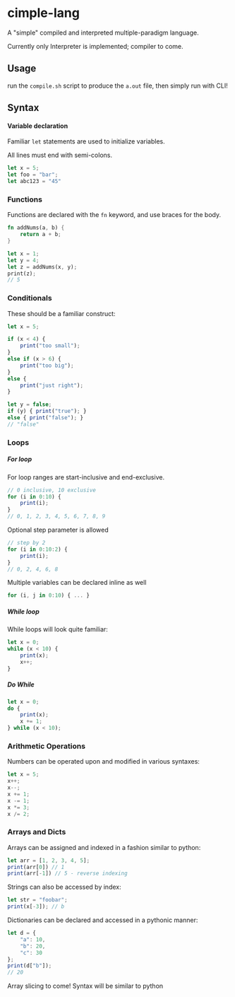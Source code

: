 # cimple-lang
A "simple" compiled and interpreted multiple-paradigm language.

Currently only Interpreter is implemented; compiler to come.

## Usage

run the `compile.sh` script to produce the `a.out` file, then simply run with CLI!

## Syntax

#### Variable declaration

Familiar `let` statements are used to initialize variables.

All lines must end with semi-colons.

```js
let x = 5;
let foo = "bar";
let abc123 = "45"
```

### Functions

Functions are declared with the `fn` keyword, and use braces for the body.

```rs
fn addNums(a, b) {
    return a + b;
}

let x = 1;
let y = 4;
let z = addNums(x, y);
print(z);
// 5
```

### Conditionals

These should be a familiar construct:
```js
let x = 5;

if (x < 4) {
    print("too small");
}
else if (x > 6) {
    print("too big");
}
else {
    print("just right");
}

let y = false;
if (y) { print("true"); }
else { print("false"); }
// "false"
```

### Loops

##### For loop

For loop ranges are start-inclusive and end-exclusive.

```js
// 0 inclusive, 10 exclusive
for (i in 0:10) {
    print(i);
}
// 0, 1, 2, 3, 4, 5, 6, 7, 8, 9
```

Optional step parameter is allowed

```js
// step by 2
for (i in 0:10:2) {
    print(i);
}
// 0, 2, 4, 6, 8
```

Multiple variables can be declared inline as well

```js
for (i, j in 0:10) { ... }
```

##### While loop

While loops will look quite familiar:
```js
let x = 0;
while (x < 10) {
    print(x);
    x++;
}
```

##### Do While

```js
let x = 0;
do {
    print(x);
    x += 1;
} while (x < 10);
```

### Arithmetic Operations

Numbers can be operated upon and modified in various syntaxes:
```js
let x = 5;
x++;
x--;
x += 1;
x -= 1;
x *= 3;
x /= 2;
```

### Arrays and Dicts

Arrays can be assigned and indexed in a fashion similar to python:
```js
let arr = [1, 2, 3, 4, 5];
print(arr[0]) // 1
print(arr[-1]) // 5 - reverse indexing
```

Strings can also be accessed by index:
```js
let str = "foobar";
print(x[-3]); // b
```

Dictionaries can be declared and accessed in a pythonic manner:
```js
let d = {
    "a": 10,
    "b": 20,
    "c": 30
};
print(d["b"]);
// 20
```

Array slicing to come! Syntax will be similar to python
